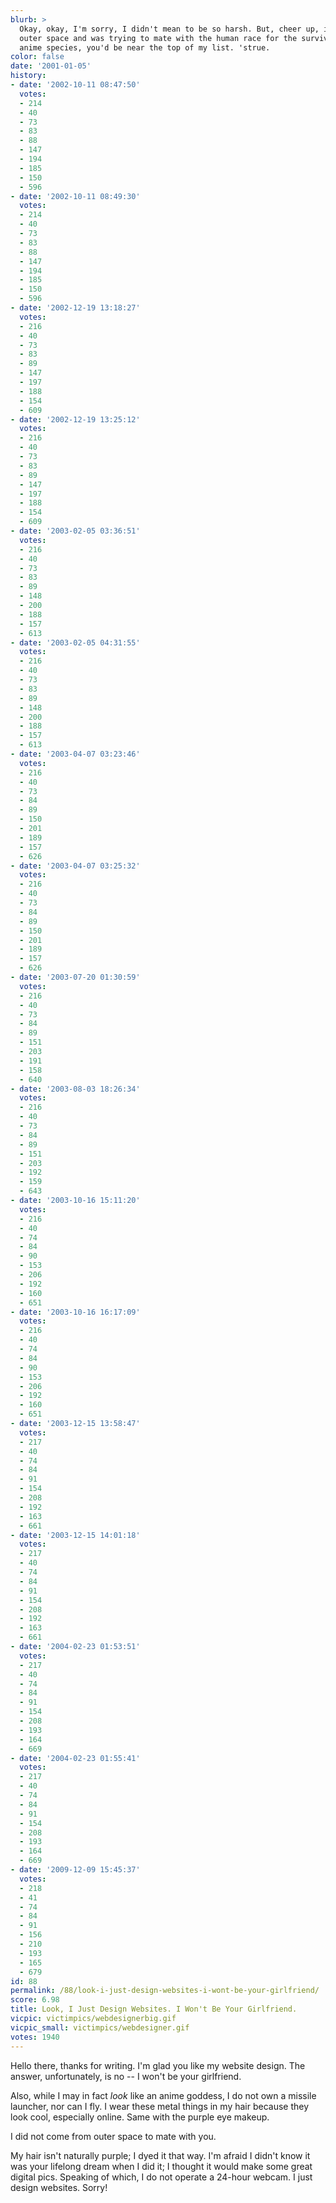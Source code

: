 ```yaml
---
blurb: >
  Okay, okay, I'm sorry, I didn't mean to be so harsh. But, cheer up, if I *was* from
  outer space and was trying to mate with the human race for the survival of my purple-haired
  anime species, you'd be near the top of my list. 'strue.
color: false
date: '2001-01-05'
history:
- date: '2002-10-11 08:47:50'
  votes:
  - 214
  - 40
  - 73
  - 83
  - 88
  - 147
  - 194
  - 185
  - 150
  - 596
- date: '2002-10-11 08:49:30'
  votes:
  - 214
  - 40
  - 73
  - 83
  - 88
  - 147
  - 194
  - 185
  - 150
  - 596
- date: '2002-12-19 13:18:27'
  votes:
  - 216
  - 40
  - 73
  - 83
  - 89
  - 147
  - 197
  - 188
  - 154
  - 609
- date: '2002-12-19 13:25:12'
  votes:
  - 216
  - 40
  - 73
  - 83
  - 89
  - 147
  - 197
  - 188
  - 154
  - 609
- date: '2003-02-05 03:36:51'
  votes:
  - 216
  - 40
  - 73
  - 83
  - 89
  - 148
  - 200
  - 188
  - 157
  - 613
- date: '2003-02-05 04:31:55'
  votes:
  - 216
  - 40
  - 73
  - 83
  - 89
  - 148
  - 200
  - 188
  - 157
  - 613
- date: '2003-04-07 03:23:46'
  votes:
  - 216
  - 40
  - 73
  - 84
  - 89
  - 150
  - 201
  - 189
  - 157
  - 626
- date: '2003-04-07 03:25:32'
  votes:
  - 216
  - 40
  - 73
  - 84
  - 89
  - 150
  - 201
  - 189
  - 157
  - 626
- date: '2003-07-20 01:30:59'
  votes:
  - 216
  - 40
  - 73
  - 84
  - 89
  - 151
  - 203
  - 191
  - 158
  - 640
- date: '2003-08-03 18:26:34'
  votes:
  - 216
  - 40
  - 73
  - 84
  - 89
  - 151
  - 203
  - 192
  - 159
  - 643
- date: '2003-10-16 15:11:20'
  votes:
  - 216
  - 40
  - 74
  - 84
  - 90
  - 153
  - 206
  - 192
  - 160
  - 651
- date: '2003-10-16 16:17:09'
  votes:
  - 216
  - 40
  - 74
  - 84
  - 90
  - 153
  - 206
  - 192
  - 160
  - 651
- date: '2003-12-15 13:58:47'
  votes:
  - 217
  - 40
  - 74
  - 84
  - 91
  - 154
  - 208
  - 192
  - 163
  - 661
- date: '2003-12-15 14:01:18'
  votes:
  - 217
  - 40
  - 74
  - 84
  - 91
  - 154
  - 208
  - 192
  - 163
  - 661
- date: '2004-02-23 01:53:51'
  votes:
  - 217
  - 40
  - 74
  - 84
  - 91
  - 154
  - 208
  - 193
  - 164
  - 669
- date: '2004-02-23 01:55:41'
  votes:
  - 217
  - 40
  - 74
  - 84
  - 91
  - 154
  - 208
  - 193
  - 164
  - 669
- date: '2009-12-09 15:45:37'
  votes:
  - 218
  - 41
  - 74
  - 84
  - 91
  - 156
  - 210
  - 193
  - 165
  - 679
id: 88
permalink: /88/look-i-just-design-websites-i-wont-be-your-girlfriend/
score: 6.98
title: Look, I Just Design Websites. I Won't Be Your Girlfriend.
vicpic: victimpics/webdesignerbig.gif
vicpic_small: victimpics/webdesigner.gif
votes: 1940
---
```


Hello there, thanks for writing. I'm glad you like my website design.
The answer, unfortunately, is no -- I won't be your girlfriend.

Also, while I may in fact *look* like an anime goddess, I do not own a
missile launcher, nor can I fly. I wear these metal things in my hair
because they look cool, especially online. Same with the purple eye
makeup.

I did not come from outer space to mate with you.

My hair isn't naturally purple; I dyed it that way. I'm afraid I didn't
know it was your lifelong dream when I did it; I thought it would make
some great digital pics. Speaking of which, I do not operate a 24-hour
webcam. I just design websites. Sorry!